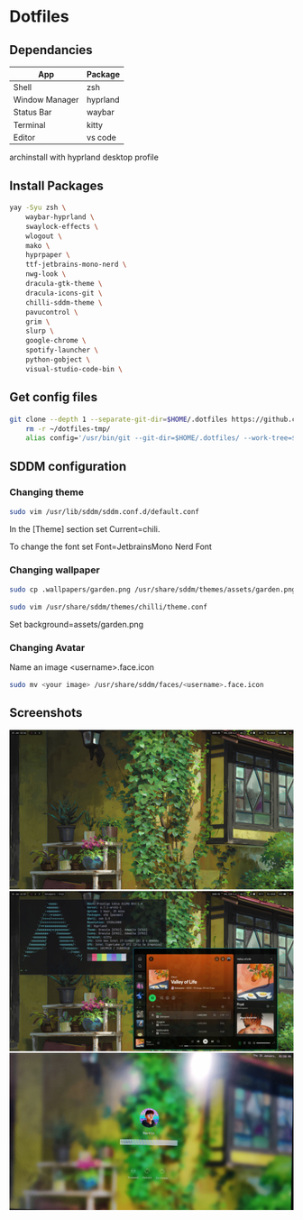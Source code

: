 # Dotfiles

## Dependancies

| App            | Package  |
| -------------- | -------- |
| Shell          | zsh      |
| Window Manager | hyprland |
| Status Bar     | waybar   |
| Terminal       | kitty    |
| Editor         | vs code  |

archinstall with hyprland desktop profile

## Install Packages

```bash
yay -Syu zsh \
    waybar-hyprland \
    swaylock-effects \
    wlogout \
    mako \
    hyprpaper \
    ttf-jetbrains-mono-nerd \
    nwg-look \
    dracula-gtk-theme \
    dracula-icons-git \
    chilli-sddm-theme \
    pavucontrol \
    grim \
    slurp \
    google-chrome \
    spotify-launcher \
    python-gobject \
    visual-studio-code-bin \
```

## Get config files

```bash
git clone --depth 1 --separate-git-dir=$HOME/.dotfiles https://github.com/martinbartolo/dotfiles.git $HOME/dotfiles-tmp
    rm -r ~/dotfiles-tmp/
    alias config='/usr/bin/git --git-dir=$HOME/.dotfiles/ --work-tree=$HOME'
```

## SDDM configuration

### Changing theme

```bash
sudo vim /usr/lib/sddm/sddm.conf.d/default.conf
```

In the [Theme] section set Current=chili.

To change the font set Font=JetbrainsMono Nerd Font

### Changing wallpaper

```bash
sudo cp .wallpapers/garden.png /usr/share/sddm/themes/assets/garden.png
```

```bash
sudo vim /usr/share/sddm/themes/chilli/theme.conf
```

Set background=assets/garden.png

### Changing Avatar

Name an image \<username\>.face.icon

```bash
sudo mv <your image> /usr/share/sddm/faces/<username>.face.icon
```

## Screenshots

![Desktop](.screenshots/desktop.png)
![Showcase](.screenshots/neofetch.png)
![Lockscreen](.screenshots/lockscreen.jpg)
